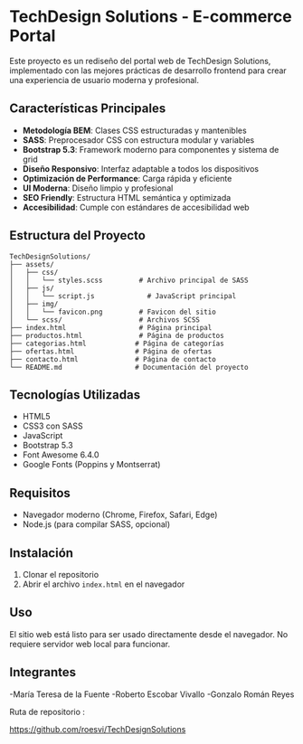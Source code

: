 # TechDesign Solutions - E-commerce Portal

Este proyecto es un rediseño del portal web de TechDesign Solutions, implementado con las mejores prácticas de desarrollo frontend para crear una experiencia de usuario moderna y profesional.

## Características Principales

- **Metodología BEM**: Clases CSS estructuradas y mantenibles
- **SASS**: Preprocesador CSS con estructura modular y variables
- **Bootstrap 5.3**: Framework moderno para componentes y sistema de grid
- **Diseño Responsivo**: Interfaz adaptable a todos los dispositivos
- **Optimización de Performance**: Carga rápida y eficiente
- **UI Moderna**: Diseño limpio y profesional
- **SEO Friendly**: Estructura HTML semántica y optimizada
- **Accesibilidad**: Cumple con estándares de accesibilidad web

## Estructura del Proyecto

```
TechDesignSolutions/
├── assets/
│   ├── css/
│   │   └── styles.scss         # Archivo principal de SASS
│   ├── js/
│   │   └── script.js             # JavaScript principal
│   ├── img/
│   │   └── favicon.png         # Favicon del sitio
│   └── scss/                   # Archivos SCSS
├── index.html                  # Página principal
├── productos.html              # Página de productos
├── categorias.html            # Página de categorías
├── ofertas.html               # Página de ofertas
├── contacto.html              # Página de contacto
└── README.md                  # Documentación del proyecto
```

## Tecnologías Utilizadas

- HTML5
- CSS3 con SASS
- JavaScript
- Bootstrap 5.3
- Font Awesome 6.4.0
- Google Fonts (Poppins y Montserrat)

## Requisitos

- Navegador moderno (Chrome, Firefox, Safari, Edge)
- Node.js (para compilar SASS, opcional)

## Instalación

1. Clonar el repositorio
2. Abrir el archivo `index.html` en el navegador


## Uso

El sitio web está listo para ser usado directamente desde el navegador. No requiere servidor web local para funcionar.


## Integrantes

-María Teresa de la Fuente
-Roberto Escobar Vivallo
-Gonzalo Román Reyes

Ruta de repositorio : 

https://github.com/roesvi/TechDesignSolutions
